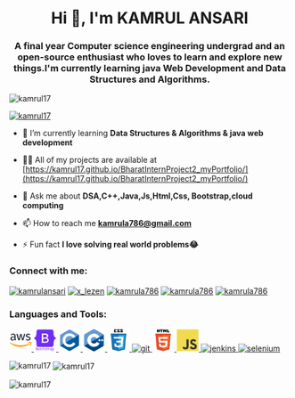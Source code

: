 <h1 align="center">Hi 👋, I'm KAMRUL ANSARI</h1>
<h3 align="center">A final year Computer science engineering undergrad and an open-source enthusiast who loves to learn and explore new things.I'm currently learning java Web Development and Data Structures and Algorithms.</h3>

<p align="left"> <img src="https://komarev.com/ghpvc/?username=kamrul17&label=Profile%20views&color=0e75b6&style=flat" alt="kamrul17" /> </p>

<p align="left"> <a href="https://github.com/ryo-ma/github-profile-trophy"><img src="https://github-profile-trophy.vercel.app/?username=kamrul17" alt="kamrul17" /></a> </p>

- 🌱 I’m currently learning **Data Structures & Algorithms & java web development**

- 👨‍💻 All of my projects are available at [https://kamrul17.github.io/BharatInternProject2_myPortfolio/](https://kamrul17.github.io/BharatInternProject2_myPortfolio/)

- 💬 Ask me about **DSA,C++,Java,Js,Html,Css, Bootstrap,cloud computing**

- 📫 How to reach me **kamrula786@gmail.com**

- ⚡ Fun fact **I love solving real world problems😂**

<h3 align="left">Connect with me:</h3>
<p align="left">
<a href="https://linkedin.com/in/kamrulansari" target="blank"><img align="center" src="https://raw.githubusercontent.com/rahuldkjain/github-profile-readme-generator/master/src/images/icons/Social/linked-in-alt.svg" alt="kamrulansari" height="30" width="40" /></a>
<a href="https://instagram.com/x_lezen" target="blank"><img align="center" src="https://raw.githubusercontent.com/rahuldkjain/github-profile-readme-generator/master/src/images/icons/Social/instagram.svg" alt="x_lezen" height="30" width="40" /></a>
<a href="https://www.hackerrank.com/kamrula786" target="blank"><img align="center" src="https://raw.githubusercontent.com/rahuldkjain/github-profile-readme-generator/master/src/images/icons/Social/hackerrank.svg" alt="kamrula786" height="30" width="40" /></a>
<a href="https://www.leetcode.com/kamrula786" target="blank"><img align="center" src="https://raw.githubusercontent.com/rahuldkjain/github-profile-readme-generator/master/src/images/icons/Social/leet-code.svg" alt="kamrula786" height="30" width="40" /></a>
<a href="https://auth.geeksforgeeks.org/user/kamrula786" target="blank"><img align="center" src="https://raw.githubusercontent.com/rahuldkjain/github-profile-readme-generator/master/src/images/icons/Social/geeks-for-geeks.svg" alt="kamrula786" height="30" width="40" /></a>
</p>

<h3 align="left">Languages and Tools:</h3>
<p align="left"> <a href="https://aws.amazon.com" target="_blank" rel="noreferrer"> <img src="https://raw.githubusercontent.com/devicons/devicon/master/icons/amazonwebservices/amazonwebservices-original-wordmark.svg" alt="aws" width="40" height="40"/> </a> <a href="https://getbootstrap.com" target="_blank" rel="noreferrer"> <img src="https://raw.githubusercontent.com/devicons/devicon/master/icons/bootstrap/bootstrap-plain-wordmark.svg" alt="bootstrap" width="40" height="40"/> </a> <a href="https://www.cprogramming.com/" target="_blank" rel="noreferrer"> <img src="https://raw.githubusercontent.com/devicons/devicon/master/icons/c/c-original.svg" alt="c" width="40" height="40"/> </a> <a href="https://www.w3schools.com/cpp/" target="_blank" rel="noreferrer"> <img src="https://raw.githubusercontent.com/devicons/devicon/master/icons/cplusplus/cplusplus-original.svg" alt="cplusplus" width="40" height="40"/> </a> <a href="https://www.w3schools.com/css/" target="_blank" rel="noreferrer"> <img src="https://raw.githubusercontent.com/devicons/devicon/master/icons/css3/css3-original-wordmark.svg" alt="css3" width="40" height="40"/> </a> <a href="https://git-scm.com/" target="_blank" rel="noreferrer"> <img src="https://www.vectorlogo.zone/logos/git-scm/git-scm-icon.svg" alt="git" width="40" height="40"/> </a> <a href="https://www.w3.org/html/" target="_blank" rel="noreferrer"> <img src="https://raw.githubusercontent.com/devicons/devicon/master/icons/html5/html5-original-wordmark.svg" alt="html5" width="40" height="40"/> </a> <a href="https://developer.mozilla.org/en-US/docs/Web/JavaScript" target="_blank" rel="noreferrer"> <img src="https://raw.githubusercontent.com/devicons/devicon/master/icons/javascript/javascript-original.svg" alt="javascript" width="40" height="40"/> </a> <a href="https://www.jenkins.io" target="_blank" rel="noreferrer"> <img src="https://www.vectorlogo.zone/logos/jenkins/jenkins-icon.svg" alt="jenkins" width="40" height="40"/> </a> <a href="https://www.mysql.com/" target="_blank" rel="noreferrer">  <img src="https://raw.githubusercontent.com/detain/svg-logos/780f25886640cef088af994181646db2f6b1a3f8/svg/selenium-logo.svg" alt="selenium" width="40" height="40"/> </a> </p>

<p><img align="left" src="https://github-readme-stats.vercel.app/api/top-langs?username=kamrul17&show_icons=true&locale=en&layout=compact" alt="kamrul17" /></p>

<p>&nbsp;<img align="center" src="https://github-readme-stats.vercel.app/api?username=kamrul17&show_icons=true&locale=en" alt="kamrul17" /></p>

<p><img align="center" src="https://github-readme-streak-stats.herokuapp.com/?user=kamrul17&" alt="kamrul17" /></p>
